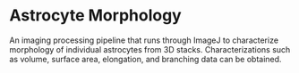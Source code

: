 # Astrocyte Morphology

An imaging processing pipeline that runs through ImageJ to characterize morphology of individual astrocytes from 3D stacks. Characterizations such as volume, surface area, elongation, and branching data can be obtained.
